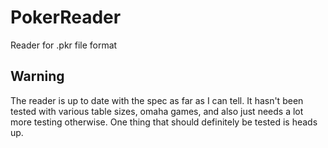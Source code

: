 # PokerReader
Reader for .pkr file format

## Warning
The reader is up to date with the spec as far as I can tell. It hasn't been tested with various table sizes,
omaha games, and also just needs a lot more testing otherwise. One thing that should definitely be tested is
heads up. 
